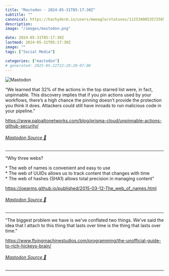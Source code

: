```yaml
---
title: "Mastodon - 2024-05-31T05:17:30Z"
subtitle: ""
canonical: https://hachyderm.io/users/mweagle/statuses/112534005357256579
description:
image: "/images/mastodon.png"

date: 2024-05-31T05:17:30Z
lastmod: 2024-05-31T05:17:30Z
image: ""
tags: ["Social Media"]

categories: ["mastodon"]
# generated: 2025-05-22T22:29:20-07:00
---
```

![Mastodon](/images/mastodon.png)

<p>“We learned that 32% of the actions in the top starred list were, in fact, unpinnable. This discovery implies that if you pin actions used by your workflows, there’s a high chance the pinning doesn’t provide the protection you think it does. Attackers could still have inroads to run malicious code in your pipeline.”</p><p><a href="https://www.paloaltonetworks.com/blog/prisma-cloud/unpinnable-actions-github-security/" target="_blank" rel="nofollow noopener noreferrer" translate="no"><span class="invisible">https://www.</span><span class="ellipsis">paloaltonetworks.com/blog/pris</span><span class="invisible">ma-cloud/unpinnable-actions-github-security/</span></a></p>


###### [Mastodon Source 🐘](https://hachyderm.io/@mweagle/112534005357256579)

___

<p>“Why three webs?</p><p>* The web of names is convenient and easy to use<br />* The web of UUIDs allows us to track content that changes with time<br />* The web of hashes (SHA1) allows total precision in managing content” </p><p><a href="https://joearms.github.io/published/2015-03-12-The_web_of_names.html" target="_blank" rel="nofollow noopener noreferrer" translate="no"><span class="invisible">https://</span><span class="ellipsis">joearms.github.io/published/20</span><span class="invisible">15-03-12-The_web_of_names.html</span></a></p>


###### [Mastodon Source 🐘](https://hachyderm.io/@mweagle/112534027267124488)

___

<p>“The biggest problem we have is we&#39;ve conflated two things. We&#39;ve said the idea that I attach to this thing that lasts over time is the thing that lasts over time.”</p><p><a href="https://www.flyingmachinestudios.com/programming/the-unofficial-guide-to-rich-hickeys-brain/" target="_blank" rel="nofollow noopener noreferrer" translate="no"><span class="invisible">https://www.</span><span class="ellipsis">flyingmachinestudios.com/progr</span><span class="invisible">amming/the-unofficial-guide-to-rich-hickeys-brain/</span></a></p>


###### [Mastodon Source 🐘](https://hachyderm.io/@mweagle/112534095188670635)

___
